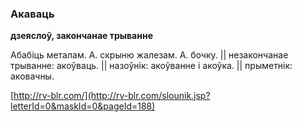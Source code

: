 ### Акаваць
**дзеяслоў, закончанае трыванне**

Абабіць металам. А. скрыню жалезам. А. бочку. || незакончанае трыванне: акоўваць. || назоўнік: акоўванне і акоўка. || прыметнік: аковачны.

<a rel="author">[http://rv-blr.com/](http://rv-blr.com/slounik.jsp?letterId=0&maskId=0&pageId=188)</a>
